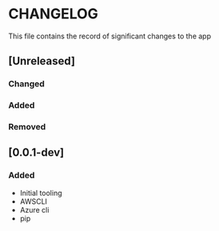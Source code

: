 # CHANGELOG
This file contains the record of significant changes to the app
## [Unreleased]
### Changed
### Added
### Removed

## [0.0.1-dev]
### Added
- Initial tooling
- AWSCLI
- Azure cli
- pip
